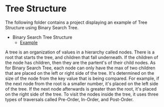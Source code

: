 # Tree Structure

The following folder contains a project displaying an example of Tree Structure 
using Binary Search Tree.

* Binary Search Tree Structure
    - [Example]()

A tree is an organization of values in a hierarchy called nodes. There is a root that
starts the tree, and children that fall underneath. If the children of the node has 
children, then they are the partent's of their child nodes. 
As for Binary Search Tree, each node can only have the max of two children that
are placed on the left or right side of the tree. It's determined on the size of the node
from the key value that is being compared. For example, if the next node from the
root is a smaller number, it's placed on the left side of the tree. If the next node 
afterwards is greater than the root, it's placed on the right side of the tree. To visit the
nodes inside the tree, it uses three types of traversals called Pre-Order, In-Order,
and Post-Order. 